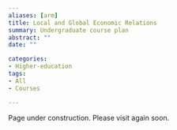 ```yaml
---
aliases: [arm]
title: Local and Global Economic Relations
summary: Undergraduate course plan
abstract: ""
date: ""

categories:
- Higher-education
tags:
- All
- Courses

---
```


Page under construction. Please visit again soon.
